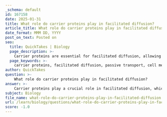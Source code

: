 ```yaml
---
_schema: default
id: 167158
date: 2025-01-31
title: What role do carrier proteins play in facilitated diffusion?
article_title: What role do carrier proteins play in facilitated diffusion?
date_format: MMM DD, YYYY
post_on_text: Posted on
seo:
  title: QuickTakes | Biology
  page_description: >-
    Carrier proteins are essential for facilitated diffusion, allowing specific substances to cross cell membranes through binding and conformational changes, maintaining cellular homeostasis and regulating internal environments.
  page_keywords: >-
    carrier proteins, facilitated diffusion, passive transport, cell membranes, specificity, conformational change, concentration gradient, transport mechanism, channel proteins, cellular homeostasis
author: QuickTakes
question: >-
    What role do carrier proteins play in facilitated diffusion?
answer: >-
    Carrier proteins play a crucial role in facilitated diffusion, which is a type of passive transport that allows specific substances to cross cell membranes that cannot pass through by simple diffusion. Here are the key functions and characteristics of carrier proteins in this process:\n\n1. **Binding and Shape Change**: Carrier proteins bind to particular substances (such as ions or larger molecules) on one side of the membrane. Upon binding, they undergo a conformational change, altering their shape to transport the substance across the membrane to the other side. This mechanism allows the substance to move down its concentration gradient without the expenditure of energy.\n\n2. **Specificity**: Each carrier protein is specific to a particular molecule or ion, which means that they facilitate the transport of specific substances. This specificity is crucial for maintaining cellular homeostasis and ensuring that the right molecules enter or exit the cell.\n\n3. **Two Conformations**: Carrier proteins often exist in two different conformations. When a molecule binds to the protein on one side of the membrane, it induces a change in the protein's three-dimensional structure, allowing the molecule to be released on the opposite side.\n\n4. **Comparison with Channel Proteins**: While both carrier proteins and channel proteins facilitate diffusion, they operate differently. Channel proteins form pores that allow ions and small molecules to pass through rapidly, while carrier proteins transport substances at a slower rate due to the binding and shape-changing process.\n\n5. **Directionality**: Facilitated diffusion through carrier proteins can occur in either direction, depending on the concentration gradient of the molecule. This means that substances can move from areas of high concentration to low concentration or vice versa, as long as the concentration gradient exists.\n\nIn summary, carrier proteins are essential for the facilitated diffusion of specific substances across cell membranes, enabling cells to regulate their internal environments effectively.
subject: Biology
file_name: what-role-do-carrier-proteins-play-in-facilitated-diffusion.md
url: /learn/biology/questions/what-role-do-carrier-proteins-play-in-facilitated-diffusion
score: -1.0
---
```


&nbsp;